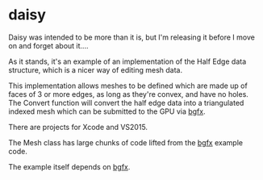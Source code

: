 # daisy
Daisy was intended to be more than it is, but I'm releasing it before I move on and forget about it....

As it stands, it's an example of an implementation of the Half Edge data structure, which is a nicer way of editing mesh data.

This implementation allows meshes to be defined which are made up of faces of 3 or more edges, as long as they're convex, and have no holes.  The Convert function will convert the half edge data into a triangulated indexed mesh which can be submitted to the GPU via [bgfx](https://github.com/bkaradzic/bgfx).

There are projects for Xcode and VS2015.

The Mesh class has large chunks of code lifted from the [bgfx](https://github.com/bkaradzic/bgfx) example code.

The example itself depends on [bgfx](https://github.com/bkaradzic/bgfx).
